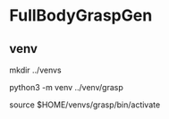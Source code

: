 # FullBodyGraspGen

## venv 
mkdir ../venvs

python3 -m venv ../venv/grasp

source $HOME/venvs/grasp/bin/activate
